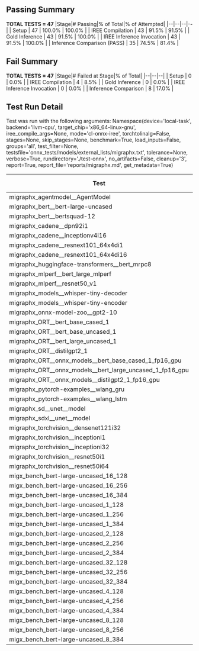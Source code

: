 ## Passing Summary

**TOTAL TESTS = 47**
|Stage|# Passing|% of Total|% of Attempted|
|--|--|--|--|
| Setup | 47 | 100.0% | 100.0% |
| IREE Compilation | 43 | 91.5% | 91.5% |
| Gold Inference | 43 | 91.5% | 100.0% |
| IREE Inference Invocation | 43 | 91.5% | 100.0% |
| Inference Comparison (PASS) | 35 | 74.5% | 81.4% |
## Fail Summary

**TOTAL TESTS = 47**
|Stage|# Failed at Stage|% of Total|
|--|--|--|
| Setup | 0 | 0.0% |
| IREE Compilation | 4 | 8.5% |
| Gold Inference | 0 | 0.0% |
| IREE Inference Invocation | 0 | 0.0% |
| Inference Comparison | 8 | 17.0% |
## Test Run Detail
Test was run with the following arguments:
Namespace(device='local-task', backend='llvm-cpu', target_chip='x86_64-linux-gnu', iree_compile_args=None, mode='cl-onnx-iree', torchtolinalg=False, stages=None, skip_stages=None, benchmark=True, load_inputs=False, groups='all', test_filter=None, testsfile='onnx_tests/models/external_lists/migraphx.txt', tolerance=None, verbose=True, rundirectory='./test-onnx', no_artifacts=False, cleanup='3', report=True, report_file='reports/migraphx.md', get_metadata=True)

| Test | Exit Status | Mean Benchmark Time (ms) | Notes |
|--|--|--|--|
| migraphx_agentmodel__AgentModel | Numerics | 1.4833620432284975 | |
| migraphx_bert__bert-large-uncased | PASS | 370.4203087836504 | |
| migraphx_bert__bertsquad-12 | compilation | None | |
| migraphx_cadene__dpn92i1 | PASS | 162.60790204008418 | |
| migraphx_cadene__inceptionv4i16 | PASS | 5402.039936433236 | |
| migraphx_cadene__resnext101_64x4di1 | PASS | 317.4852548787991 | |
| migraphx_cadene__resnext101_64x4di16 | PASS | 5629.459725071986 | |
| migraphx_huggingface-transformers__bert_mrpc8 | PASS | 412.4420365939538 | |
| migraphx_mlperf__bert_large_mlperf | Numerics | 679.8124946653843 | |
| migraphx_mlperf__resnet50_v1 | PASS | 122.00446284952615 | |
| migraphx_models__whisper-tiny-decoder | PASS | 33.71039286933162 | |
| migraphx_models__whisper-tiny-encoder | Numerics | 185.8466039929125 | |
| migraphx_onnx-model-zoo__gpt2-10 | compilation | None | |
| migraphx_ORT__bert_base_cased_1 | PASS | 94.14647129319962 | |
| migraphx_ORT__bert_base_uncased_1 | PASS | 101.1903688001136 | |
| migraphx_ORT__bert_large_uncased_1 | PASS | 296.1117569357157 | |
| migraphx_ORT__distilgpt2_1 | PASS | 30.22262303986483 | |
| migraphx_ORT__onnx_models__bert_base_cased_1_fp16_gpu | Numerics | 85.95181318620841 | |
| migraphx_ORT__onnx_models__bert_large_uncased_1_fp16_gpu | Numerics | 320.7925421496232 | |
| migraphx_ORT__onnx_models__distilgpt2_1_fp16_gpu | Numerics | 39.02797318167156 | |
| migraphx_pytorch-examples__wlang_gru | PASS | 80.63637299670113 | |
| migraphx_pytorch-examples__wlang_lstm | PASS | 52.137833916478684 | |
| migraphx_sd__unet__model | import_model | None | |
| migraphx_sdxl__unet__model | import_model | None | |
| migraphx_torchvision__densenet121i32 | PASS | 1475.5472503602505 | |
| migraphx_torchvision__inceptioni1 | PASS | 198.4097162882487 | |
| migraphx_torchvision__inceptioni32 | PASS | 5814.472548663616 | |
| migraphx_torchvision__resnet50i1 | PASS | 85.97496151924133 | |
| migraphx_torchvision__resnet50i64 | PASS | 5386.417583872874 | |
| migx_bench_bert-large-uncased_16_128 | PASS | 1417.7260659635067 | |
| migx_bench_bert-large-uncased_16_256 | PASS | 3006.6895658771195 | |
| migx_bench_bert-large-uncased_16_384 | Numerics | 4582.393705844879 | |
| migx_bench_bert-large-uncased_1_128 | PASS | 148.39955605566502 | |
| migx_bench_bert-large-uncased_1_256 | PASS | 284.71687249839306 | |
| migx_bench_bert-large-uncased_1_384 | PASS | 399.22409628828365 | |
| migx_bench_bert-large-uncased_2_128 | PASS | 244.81803344355686 | |
| migx_bench_bert-large-uncased_2_256 | PASS | 457.1322165429592 | |
| migx_bench_bert-large-uncased_2_384 | PASS | 698.965867360433 | |
| migx_bench_bert-large-uncased_32_128 | PASS | 2794.8398577670255 | |
| migx_bench_bert-large-uncased_32_256 | PASS | 5856.417552878459 | |
| migx_bench_bert-large-uncased_32_384 | Numerics | 9317.609564711649 | |
| migx_bench_bert-large-uncased_4_128 | PASS | 413.51198342939216 | |
| migx_bench_bert-large-uncased_4_256 | PASS | 799.2372351388136 | |
| migx_bench_bert-large-uncased_4_384 | PASS | 1375.6052255630493 | |
| migx_bench_bert-large-uncased_8_128 | PASS | 753.4302522738775 | |
| migx_bench_bert-large-uncased_8_256 | PASS | 1639.9238693217437 | |
| migx_bench_bert-large-uncased_8_384 | PASS | 2507.9967180887857 | |
